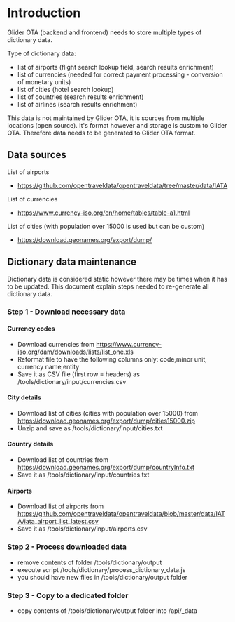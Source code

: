 # Introduction
Glider OTA (backend and frontend) needs to store multiple types of dictionary data.

Type of dictionary data:
* list of airports (flight search lookup field, search results enrichment)
* list of currencies (needed for correct payment processing - conversion of monetary units)
* list of cities (hotel search lookup)
* list of countries (search results enrichment)
* list of airlines (search results enrichment)

This data is not maintained by Glider OTA, it is sources from multiple locations (open source).
It's format however and storage is custom to Glider OTA.
Therefore data needs to be generated to Glider OTA format.

## Data sources

List of airports
* https://github.com/opentraveldata/opentraveldata/tree/master/data/IATA

List of currencies 
* https://www.currency-iso.org/en/home/tables/table-a1.html

List of cities (with population over 15000 is used but can be custom)
* https://download.geonames.org/export/dump/


## Dictionary data maintenance
Dictionary data is considered static however there may be times when it has to be updated.
This document explain steps needed to re-generate all dictionary data.

### Step 1 - Download necessary data 

#### Currency codes 
* Download currencies from https://www.currency-iso.org/dam/downloads/lists/list_one.xls
* Reformat file to have the following columns only: code,minor unit, currency name,entity 
* Save it as CSV file (first row = headers) as /tools/dictionary/input/currencies.csv

#### City details
* Download list of cities (cities with population over 15000) from https://download.geonames.org/export/dump/cities15000.zip
* Unzip and save as /tools/dictionary/input/cities.txt

#### Country details
* Download list of countries from https://download.geonames.org/export/dump/countryInfo.txt
* Save it as /tools/dictionary/input/countries.txt

#### Airports
* Download list of airports from https://github.com/opentraveldata/opentraveldata/blob/master/data/IATA/iata_airport_list_latest.csv 
* Save it as /tools/dictionary/input/airports.csv
### Step 2 - Process downloaded data 

* remove contents of folder /tools/dictionary/output
* execute script /tools/dictionary/process_dictionary_data.js
* you should have new files in /tools/dictionary/output folder

### Step 3 - Copy to a dedicated folder 

* copy contents of /tools/dictionary/output folder into /api/_data
